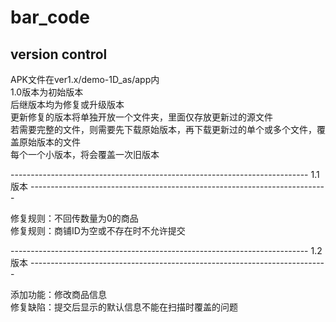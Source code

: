 # bar_code
version control
--------------------------------------------------------------------------
<p>APK文件在ver1.x/demo-1D_as/app内</br>
1.0版本为初始版本</br>
后继版本均为修复或升级版本</br>
更新修复的版本将单独开放一个文件夹，里面仅存放更新过的源文件</br>
若需要完整的文件，则需要先下载原始版本，再下载更新过的单个或多个文件，覆盖原始版本的文件</br>
每个一个小版本，将会覆盖一次旧版本</br></p>
--------------------------------------------------------------------------
1.1版本
--------------------------------------------------------------------------
<p>修复规则：不回传数量为0的商品</br>
修复规则：商铺ID为空或不存在时不允许提交</br></p>
--------------------------------------------------------------------------
1.2版本
--------------------------------------------------------------------------
<p>添加功能：修改商品信息</br>
修复缺陷：提交后显示的默认信息不能在扫描时覆盖的问题</p>